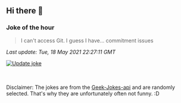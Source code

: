 ## Hi there 👋

### Joke of the hour
<!-- joke -->
>I can't access Git. I guess I have... commitment issues
<!-- /joke -->

*Last update: Tue, 18 May 2021 22:27:11 GMT*

[![Update joke](https://github.com/nclskfm/nclskfm/actions/workflows/joke.yml/badge.svg)](https://github.com/nclskfm/nclskfm/actions/workflows/joke.yml)

<br><br>
Disclaimer: The jokes are from the [Geek-Jokes-api](https://github.com/sameerkumar18/geek-joke-api) and are randomly selected. That's why they are unfortunately often not funny. :D
